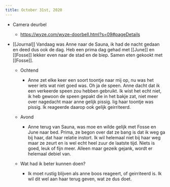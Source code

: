 ```yaml
---
title: October 31st, 2020
---
```


- Camera deurbel
	 - https://wyze.com/wyze-doorbell.html?s=09#pageDetails



- [[Journal]] Vandaag was Anne naar de Sauna, ik had de nacht gedaan en deed dus ook de dag. Heb een prima dag gehad met [[June]] en [[Fosse]] lekker even naar de stad en de biep. Samen eten gekookt met [[Fosse]]. 
	 - Ochtend
		 - Anne zet elke keer een soort toontje naar mij op, nu was het weer iets wat niet goed was. Oh ja de speen. Anne dacht dat ik een verkeerde speen zou hebben gebruikt. Ik wist het echt niet, ik heb gewoon de speen gepakt die in het bakje zat, niet meer over nagedacht maar anne gelijk pissig. Iig haar toontje was pissig. Ik reageerde daarop ook gelijk geirriteerd. 

	 - Avond
		 - Anne terug van Sauna, was moe en wilde gelijk met Fosse en June naar bed. Prima, ze begon over dat ze bang is dat ik weg ga bij haar, dat haar relatie instort. Ik wil helemaal niet bij haar weg maar ze zeurt en is wel echt heel zuur de laatste tijd. Niets is goed, leuk of fijn meer. Alleen maar gezeik gejank, wordt er helemaal debiel van.

	 - Wat had ik beter kunnen doen? 
		 - Ik moet rustig blijven als anne boos reageert, of geirriteerd is. Ik wil dit wel aan haar terug geven, wat ze dus doet.
